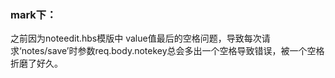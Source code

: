 <h3>mark下：</h3>
之前因为noteedit.hbs模版中<input type='hidden' name='notekey' value='{{#if note }}{{notekey}}{{/if}} ' /> value值最后的空格问题，导致每次请求‘notes/save’时参数req.body.notekey总会多出一个空格导致错误，被一个空格折磨了好久。
